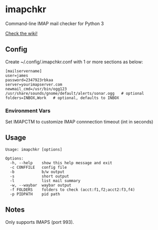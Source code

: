 # imapchkr
Command-line IMAP mail checker for Python 3

[Check the wiki!](https://github.com/jamespo/imapchkr/wiki)

## Config

Create ~/.config/.imapchkr.conf with 1 or more sections as below:

    [mailservername]
    user=james
    password=2347923rbkaa
    server=yourimapserver.com
    newmail_cmd=/usr/bin/ogg123 /usr/share/sounds/gnome/default/alerts/sonar.ogg   # optional
    folders=INBOX,Work   # optional, defaults to INBOX

### Environment Vars

Set IMAPCTM to customize IMAP connnection timeout (int in seconds)

## Usage

    Usage: imapchkr [options]

    Options:
      -h, --help    show this help message and exit
      -c CONFFILE   config file
      -b            b/w output
      -s            short output
      -l            list mail summary
	  -w, --waybar  waybar output
      -f FOLDERS    folders to check (acct:f1,f2;acct2:f3,f4)
      -p PIDPATH    pid path

## Notes

Only supports IMAPS (port 993).
